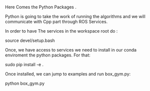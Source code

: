 Here Comes the Python Packages .

Python is going to take the work of running the algorithms and we will communicate with Cpp part through  ROS Services.

In order to have The services in the workspace  root do :

source devel/setup.bash

Once, we have access to services we need to install in our conda enviroment the python packages. For that:

sudo pip install -e .

Once installed, we can jump to examples and run box_gym.py:

python box_gym.py